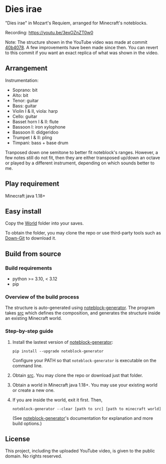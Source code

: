 # Dies irae
"Dies irae" in Mozart's Requiem, arranged for Minecraft's noteblocks.

Recording: https://youtu.be/3exOZnZT0w0

Note: The structure shown in the YouTube video was made at commit [40b4078](https://github.com/FelixFourcolor/Dies-irae/commit/40b40787490af010d4dd98415a79fe3330039dc1). A few improvements have been made since then. You can revert to this commit if you want an exact replica of what was shown in the video.

## Arrangement
Instrumentation:
* Soprano: bit
* Alto: bit
* Tenor: guitar
* Bass: guitar
* Violin I & II, viola: harp
* Cello: guitar
* Basset horn I & II: flute
* Bassoon I: iron xylophone
* Bassoon II: didgeridoo
* Trumpet I & II: pling
* Timpani: bass + base drum

Tranposed down one semitone to better fit noteblock's ranges. However, a few notes still do not fit, then they are either transposed up/down an octave or played by a different instrument, depending on which sounds better to me.

## Play requirement
Minecraft java 1.18+

## Easy install 
Copy the [World](https://github.com/FelixFourcolor/Dies-irae/tree/master/World) folder into your saves.

To obtain the folder, you may clone the repo or use third-party tools such as [Down-Git](https://minhaskamal.github.io/DownGit) to download it.

## Build from source
### Build requirements
* python >= 3.10, < 3.12
* pip

### Overview of the build process
The structure is auto-generated using [noteblock-generator](https://github.com/FelixFourcolor/noteblock-generator). The program takes [src](https://github.com/FelixFourcolor/Dies-irae/tree/master/src) which defines the composition, and generates the structure inside an existing Minecraft world.

### Step-by-step guide

1. Install the lastest version of [noteblock-generator](https://github.com/FelixFourcolor/noteblock-generator):
    ```
    pip install --upgrade noteblock-generator
    ```
    Configure your PATH so that `noteblock-generator` is executable on the command line.

2. Obtain [src](https://github.com/FelixFourcolor/Dies-irae/tree/master/src). You may clone the repo or download just that folder.

3. Obtain a world in Minecraft java 1.18+. You may use your existing world or create a new one. 

4. If you are inside the world, exit it first. Then,
    ```
    noteblock-generator --clear [path to src] [path to minecraft world]
    ```

    (See [noteblock-generator](https://github.com/FelixFourcolor/noteblock-generator)'s documentation for explanation and more build options.)

## License
This project, including the uploaded YouTube video, is given to the public domain. No rights reserved.
